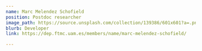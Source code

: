 ```yaml
---
name: Marc Melendez Schofield
position: Postdoc researcher
image_path: https://source.unsplash.com/collection/139386/601x601?a=.png
blurb: Developer
link: https://dep.ftmc.uam.es/members/name/marc-melendez-schofield/

---
```


